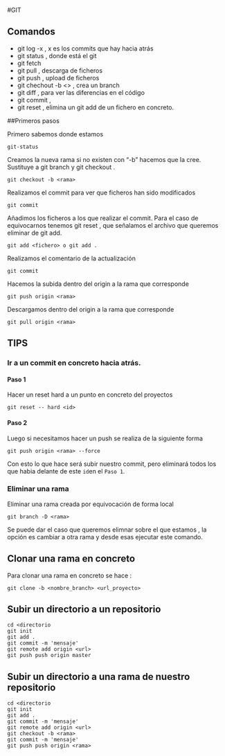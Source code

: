 #GIT
## Comandos

- git log -x , x  es los commits que hay hacia atrás
- git status , donde está el git
- git fetch
- git pull , descarga de ficheros
- git push , upload de ficheros
- git chechout -b <> , crea un branch
- git diff , para ver las diferencias en el código
- git commit ,
- git reset <fichero> , elimina un git add de un fichero en concreto.

##Primeros pasos

Primero sabemos donde estamos
````
git-status
````
Creamos la nueva rama si no existen con “-b” hacemos que la cree. Sustituye a git branch <rama> y git checkout <rama>.
````
git checkout -b <rama>
````
Realizamos el commit para ver que ficheros han sido modificados
````
git commit
````
Añadimos los ficheros a los que realizar el commit. Para el caso de equivocarnos tenemos git reset , que señalamos el archivo que queremos eliminar de git add.
````
git add <fichero> o git add .
````
Realizamos el comentario de la actualización
````
git commit
````
Hacemos la subida dentro del origin a la rama que corresponde
````
git push origin <rama>
````
Descargamos dentro del origin a la rama que corresponde
````
git pull origin <rama>
````
## TIPS
### Ir a un commit en concreto hacia atrás.
#### Paso 1 
Hacer un reset hard a un punto en concreto del proyectos
````
git reset -- hard <id>
````
#### Paso 2
Luego si necesitamos hacer un push se realiza de la siguiente forma
```
git push origin <rama> --force
```
Con esto lo que hace será subir nuestro commit, pero eliminará todos 
los que habia delante de este `id`en el `Paso 1`. 

### Eliminar una rama

Eliminar una rama creada por equivocación de forma local
````
git branch -D <rama>
````
Se puede dar el caso que queremos elimnar sobre el que estamos ,
la opción es cambiar a otra rama y desde esas ejecutar este comando.

## Clonar una rama en concreto

Para clonar una rama en concreto se hace :

`git clone -b <nombre_branch> <url_proyecto>`

## Subir un directorio a un repositorio
````
cd <directorio
git init
git add .
git commit -m 'mensaje'
git remote add origin <url>
git push push origin master
````
## Subir un directorio a una rama de nuestro repositorio
````
cd <directorio
git init
git add .
git commit -m 'mensaje'
git remote add origin <url>
git checkout -b <rama>
git commit -m 'mensaje'
git push push origin <rama>
````
